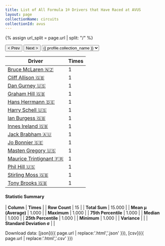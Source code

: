 ```yaml
---
title: List of All Formula 1® Drivers that Have Raced at AVUS
layout: page
collectionName: circuits
collectionId: avus
---
```


{% assign url_split = page.url | split: "/" %}
<div id="collection-navigation">
<button onclick="selector.options[selector.selectedIndex-1].value && (window.location = selector.options[selector.selectedIndex-1].value);">&lt; Prev</button>
<button onclick="selector.options[selector.selectedIndex+1].value && (window.location = selector.options[selector.selectedIndex+1].value);">Next &gt;</button>
<select id="selector" onchange="this.options[this.selectedIndex].value && (window.location = this.options[this.selectedIndex].value);">
  {% for collectionId in site.data[page.collectionName].refs %}
    {% if collectionId == page.collectionId %}
      {% assign selected = "selected" %}
    {% else %}
      {% assign selected = "" %}
    {% endif %}
    {% assign profile = site.data[page.collectionName][collectionId].profile %}
    <option value="/f1/{{ page.collectionName }}/{{ collectionId }}/{{ url_split[4] }}" {{ selected }}>{{ profile.collection_name }}</option>
  {% endfor %}
</select>
</div>

| Driver | Times |
|--|--|
| [Bruce McLaren 🇳🇿](/f1/drivers/mclaren) | 1 |
| [Cliff Allison 🇬🇧](/f1/drivers/allison) | 1 |
| [Dan Gurney 🇺🇸](/f1/drivers/gurney) | 1 |
| [Graham Hill 🇬🇧](/f1/drivers/hill) | 1 |
| [Hans Herrmann 🇩🇪](/f1/drivers/herrmann) | 1 |
| [Harry Schell 🇺🇸](/f1/drivers/schell) | 1 |
| [Ian Burgess 🇬🇧](/f1/drivers/burgess) | 1 |
| [Innes Ireland 🇬🇧](/f1/drivers/ireland) | 1 |
| [Jack Brabham 🇦🇺](/f1/drivers/jack_brabham) | 1 |
| [Jo Bonnier 🇸🇪](/f1/drivers/bonnier) | 1 |
| [Masten Gregory 🇺🇸](/f1/drivers/gregory) | 1 |
| [Maurice Trintignant 🇫🇷](/f1/drivers/trintignant) | 1 |
| [Phil Hill 🇺🇸](/f1/drivers/phil_hill) | 1 |
| [Stirling Moss 🇬🇧](/f1/drivers/moss) | 1 |
| [Tony Brooks 🇬🇧](/f1/drivers/brooks) | 1 |

#### Statistic Summary

| **Column** | **Times** |
| **Row Count** | 15 |
| **Total Sum** | 15.000 |
| **Mean μ (Average)** | 1.000 |
| **Maximum** | 1.000 |
| **75th Percentile** | 1.000 |
| **Median** | 1.000 |
| **25th Percentile** | 1.000 |
| **Minimum** | 1.000 |
| **Variance** |  |
| **Standard Deviation σ** |  |

Download data: [json]({{ page.url | replace:'.html','.json' }}), [csv]({{ page.url | replace:'.html','.csv' }})
